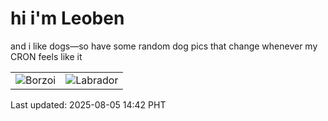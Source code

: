 # hi i'm Leoben

and i like dogs—so have some random dog pics that change whenever my CRON feels like it

|  |  |
|--------|----------|
| ![Borzoi](https://random-dog-vercel.vercel.app/api/random-borzoi?v=1754376138) | ![Labrador](https://random-dog-vercel.vercel.app/api/random-labrador?v=1754376138) |

Last updated: 2025-08-05 14:42 PHT
